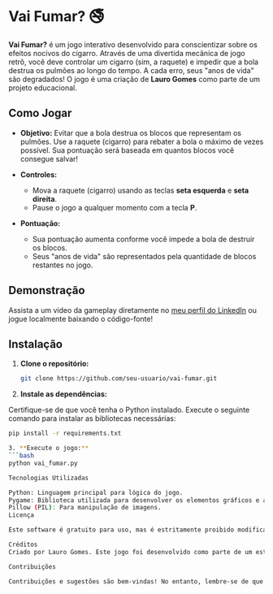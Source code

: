 # **Vai Fumar?** 🚭

**Vai Fumar?** é um jogo interativo desenvolvido para conscientizar sobre os efeitos nocivos do cigarro. Através de uma divertida mecânica de jogo retrô, você deve controlar um cigarro (sim, a raquete) e impedir que a bola destrua os pulmões ao longo do tempo. A cada erro, seus "anos de vida" são degradados! O jogo é uma criação de **Lauro Gomes** como parte de um projeto educacional.

## **Como Jogar**

- **Objetivo:** 
  Evitar que a bola destrua os blocos que representam os pulmões. Use a raquete (cigarro) para rebater a bola o máximo de vezes possível. Sua pontuação será baseada em quantos blocos você consegue salvar!

- **Controles:**
  - Mova a raquete (cigarro) usando as teclas **seta esquerda** e **seta direita**.
  - Pause o jogo a qualquer momento com a tecla **P**.

- **Pontuação:**
  - Sua pontuação aumenta conforme você impede a bola de destruir os blocos.
  - Seus "anos de vida" são representados pela quantidade de blocos restantes no jogo.

## **Demonstração**

Assista a um vídeo da gameplay diretamente no [meu perfil do LinkedIn](https://www.linkedin.com/in/lauro-gomes) ou jogue localmente baixando o código-fonte!

## **Instalação**

1. **Clone o repositório:**
   ```bash
   git clone https://github.com/seu-usuario/vai-fumar.git

2. **Instale as dependências:**

Certifique-se de que você tenha o Python instalado.
Execute o seguinte comando para instalar as bibliotecas necessárias:
   ```bash
   pip install -r requirements.txt

3. **Execute o jogo:**
   ```bash
   python vai_fumar.py

Tecnologias Utilizadas

Python: Linguagem principal para lógica do jogo.
Pygame: Biblioteca utilizada para desenvolver os elementos gráficos e a mecânica de jogo.
Pillow (PIL): Para manipulação de imagens.
Licença

Este software é gratuito para uso, mas é estritamente proibido modificar, redistribuir ou exibir publicamente sem os devidos créditos ao autor original, Lauro Gomes. Para mais detalhes, consulte o arquivo LICENSE.

Créditos
Criado por Lauro Gomes. Este jogo foi desenvolvido como parte de um estudo e é livre para ser jogado e compartilhado, desde que respeite os termos da licença.

Contribuições

Contribuições e sugestões são bem-vindas! No entanto, lembre-se de que o código não pode ser modificado sem a autorização do autor.


